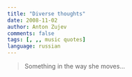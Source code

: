 ```yaml
---
title: "Diverse thoughts"
date: 2008-11-02
author: Anton Zujev
comments: false
tags: [, ,, music quotes]
language: russian
---
```


> Something in the way she moves...
